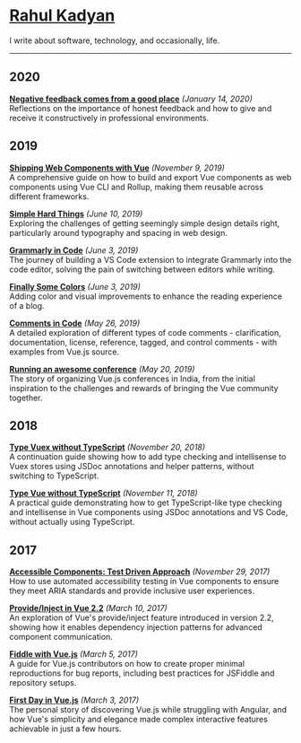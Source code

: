 

# **[Rahul Kadyan](https://znck.me)**

I write about software, technology, and occasionally, life.

***

## 2020

**[Negative feedback comes from a good place](articles/2020-01-14-appreciate-feedback/index.html.md)** *(January 14, 2020)*\
Reflections on the importance of honest feedback and how to give and receive it constructively in professional environments.

## 2019

**[Shipping Web Components with Vue](articles/2019-11-09-shipping-web-components-with-vue/index.html.md)** *(November 9, 2019)*\
A comprehensive guide on how to build and export Vue components as web components using Vue CLI and Rollup, making them reusable across different frameworks.

**[Simple Hard Things](articles/2019-06-10-simple-hard-things/index.html.md)** *(June 10, 2019)*\
Exploring the challenges of getting seemingly simple design details right, particularly around typography and spacing in web design.

**[Grammarly in Code](articles/2019-06-03-grammarly-in-code/index.html.md)** *(June 3, 2019)*\
The journey of building a VS Code extension to integrate Grammarly into the code editor, solving the pain of switching between editors while writing.

**[Finally Some Colors](articles/2019-06-03-finally-some-colors/index.html.md)** *(June 3, 2019)*\
Adding color and visual improvements to enhance the reading experience of a blog.

**[Comments in Code](articles/2019-05-26-comments-in-code/index.html.md)** *(May 26, 2019)*\
A detailed exploration of different types of code comments - clarification, documentation, license, reference, tagged, and control comments - with examples from Vue.js source.

**[Running an awesome conference](articles/2019-05-20-awesomeconf/index.html.md)** *(May 20, 2019)*\
The story of organizing Vue.js conferences in India, from the initial inspiration to the challenges and rewards of bringing the Vue community together.

## 2018

**[Type Vuex without TypeScript](articles/2018-11-20-type-vuex/index.html.md)** *(November 20, 2018)*\
A continuation guide showing how to add type checking and intellisense to Vuex stores using JSDoc annotations and helper patterns, without switching to TypeScript.

**[Type Vue without TypeScript](articles/2018-11-11-type-vue/index.html.md)** *(November 11, 2018)*\
A practical guide demonstrating how to get TypeScript-like type checking and intellisense in Vue components using JSDoc annotations and VS Code, without actually using TypeScript.

## 2017

**[Accessible Components: Test Driven Approach](articles/2017-11-29-accessible-components/index.html.md)** *(November 29, 2017)*\
How to use automated accessibility testing in Vue components to ensure they meet ARIA standards and provide inclusive user experiences.

**[Provide/Inject in Vue 2.2](articles/2017-03-10-provide-inject/index.html.md)** *(March 10, 2017)*\
An exploration of Vue's provide/inject feature introduced in version 2.2, showing how it enables dependency injection patterns for advanced component communication.

**[Fiddle with Vue.js](articles/2017-03-05-fiddle-with-vue/index.html.md)** *(March 5, 2017)*\
A guide for Vue.js contributors on how to create proper minimal reproductions for bug reports, including best practices for JSFiddle and repository setups.

**[First Day in Vue.js](articles/2017-03-03-first-day/index.html.md)** *(March 3, 2017)*\
The personal story of discovering Vue.js while struggling with Angular, and how Vue's simplicity and elegance made complex interactive features achievable in just a few hours.
